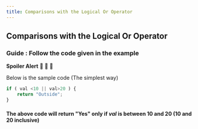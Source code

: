 ```yaml
---
title: Comparisons with the Logical Or Operator
---
```

## Comparisons with the Logical Or Operator

### Guide : Follow the code given in the example
**Spoiler Alert**
:grimacing: :grimacing: :grimacing:

Below is the sample code
(The simplest way)


```javascript
if ( val <10 || val>20 ) {
    return "Outside";
}

```

#### The above code will return "Yes" only if *val* is between 10 and 20 (10 and 20 inclusive)

